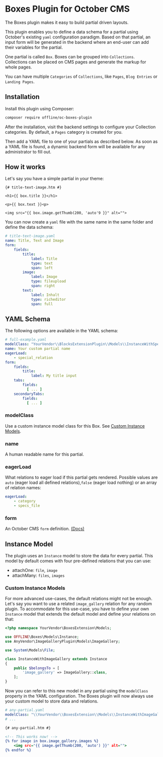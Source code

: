 # Boxes Plugin for October CMS

The Boxes plugin makes it easy to build partial driven layouts.

This plugin enables you to define a data schema for a partial using October's existing `yaml` configuration paradigm.
Based on that partial, an input form will be generated in the backend where an end-user can add their variables for the
partial.

One partial is called `Box`. Boxes can be grouped into `Collections`. Collections can be placed on CMS pages and
generate the markup for whole pages.

You can have multiple `Categories` of `Collections`, like `Pages`, `Blog Entries` or `Landing Pages`.

## Installation

Install this plugin using Composer:

```bash
composer require offline/oc-boxes-plugin
```

After the installation, visit the backend settings to configure your Collection categories. By default, a `Pages`
category is created for you.

Then add a YAML file to one of your partials as described below. As soon as a YAML file is found, a dynamic backend form
will be available for any administrator to fill out.

## How it works

Let's say you have a simple partial in your theme:

```twig
{# title-text-image.htm #}

<h1>{{ box.title }}</h1>

<p>{{ box.text }}<p>

<img src="{{ box.image.getThumb(200, 'auto'9 }}" alt="">
```

You can now create a `yaml` file with the same name in the same folder and define the data schema:

```yaml
# title-text-image.yaml
name: Title, Text and Image
form:
    fields:
        title:
            label: Title
            type: text
            span: left
        image:
            label: Image
            type: fileupload
            span: right
        text:
            label: Inhalt
            type: richeditor
            span: full
```

## YAML Schema

The following options are available in the YAML schema:

```yaml
# full-example.yaml
modelClass: "YourVendor\\BlocksExtensionPlugin\\Models\\InstanceWithSpecialRelation"
name: Your custom partial name
eagerLoad:
    - special_relation
form:
    fields:
        title:
            label: My title input
    tabs:
        fields:
          [ ... ]
    secondaryTabs:
        fields:
          [ ... ]
```

### modelClass

Use a custom instance model class for this Box. See [Custom Instance Models](#custom-instance-models).

### name

A human readable name for this partial.

### eagerLoad

What relations to eager load if this partial gets rendered. Possible values are `auto` (eager load all defined
relations),`false` (eager load nothing) or an array of relation names:

```yaml
eagerLoad:
    - category
    - specs_file
```

### form

An October CMS `form` definition. [(Docs)](https://octobercms.com/docs/backend/forms#form-fields)

## Instance Model

The plugin uses an `Instance` model to store the data for every partial. This model by default comes with four
pre-defined relations that you can use:

- attachOne: `file`, `image`
- attachMany: `files`, `images`

### Custom Instance Models

For more advanced use-cases, the default relations might not be enough. Let's say you want to use a
related `image_gallery` relation for any random plugin. To accommodate for this use-case, you have to define your
own `Instance` model that extends the default model and define your relations on that:

```php
<?php namespace YourVendor\BoxesExtension\Models;

use OFFLINE\Boxes\Models\Instance;
use AnyVendor\ImageGalleryPlugin\Models\ImageGallery;

use System\Models\File;

class InstanceWithImageGallery extends Instance
{
    public $belongsTo = [
        'image_gallery' => ImageGallery::class,
    ];
}
```

Now you can refer to this new model in any partial using the `modelClass` property in the YAML configuration. The Boxes
plugin will now always use your custom model to store data and relations.

```yaml
# any-partial.yaml
modelClass: "\\YourVendor\\BoxesExtension\\Models\\InstanceWithImageGallery"
# ...
```

```htm
{# any-partial.htm #}

<!-- This works now! -->
{% for image in box.image_gallery.images %}
    <img src="{{ image.getThumb(200, 'auto') }}" alt="">
{% endfor %}
```

